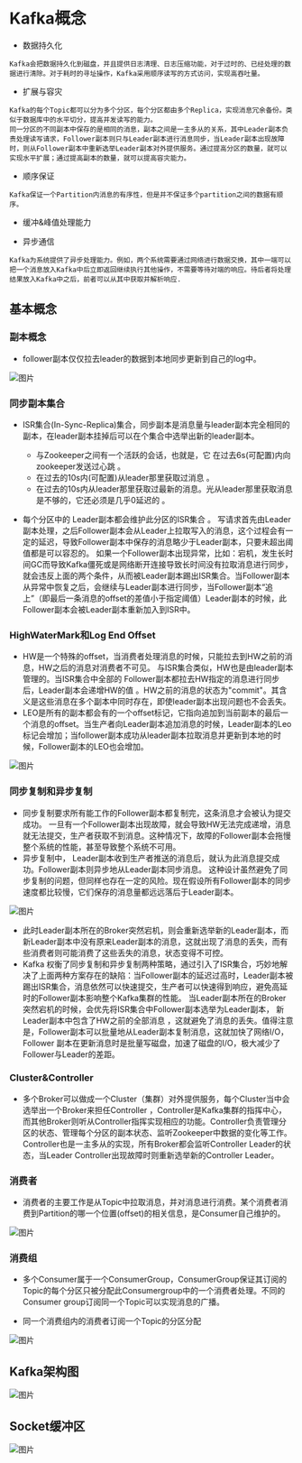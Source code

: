 # Kafka概念 


* 数据持久化 
```plain
Kafka会把数据持久化到磁盘，并且提供日志清理、日志压缩功能，对于过时的、已经处理的数据进行清除。对于耗时的寻址操作，Kafka采用顺序读写的方式访问，实现高吞吐量。 
```

* 扩展与容灾 
```plain
Kafka的每个Topic都可以分为多个分区，每个分区都由多个Replica，实现消息冗余备份。类似于数据库中的水平切分，提高并发读写的能力。 
同一分区的不同副本中保存的是相同的消息，副本之间是一主多从的关系，其中Leader副本负责处理读写请求，Follower副本则只与Leader副本进行消息同步，当Leader副本出现故障时，则从Follower副本中重新选举Leader副本对外提供服务。通过提高分区的数量，就可以实现水平扩展；通过提高副本的数量，就可以提高容灾能力。 
```

* 顺序保证 
```plain
Kafka保证一个Partition内消息的有序性，但是并不保证多个partition之间的数据有顺序。 
```
* 缓冲&峰值处理能力 

* 异步通信 
```arduino
Kafka为系统提供了异步处理能力。例如，两个系统需要通过网络进行数据交换，其中一端可以把一个消息放入Kafka中后立即返回继续执行其他操作，不需要等待对端的响应。待后者将处理结果放入Kafka中之后，前者可以从其中获取并解析响应. 
```
## 基本概念 

### 副本概念 


* follower副本仅仅拉去leader的数据到本地同步更新到自己的log中。 

![图片](https://uploader.shimo.im/f/CEvsKJCtcKtDil40.png!thumbnail)

### 同步副本集合 


* ISR集合(In-Sync-Replica)集合，同步副本是消息量与leader副本完全相同的副本，在leader副本挂掉后可以在个集合中选举出新的leader副本。 

    * 与Zookeeper之间有一个活跃的会话，也就是，它 在过去6s(可配置)内向zookeeper发送过心跳 。 
    * 在过去的10s内(可配置)从leader那里获取过消息 。 
    * 在过去的10s内从leader那里获取过最新的消息。光从leader那里获取消息是不够的，它还必须是几乎0延迟的 。 

* 每个分区中的 Leader副本都会维护此分区的ISR集合 。 写请求首先由Leader副本处理，之后Follower副本会从Leader上拉取写入的消息，这个过程会有一定的延迟，导致Follower副本中保存的消息略少于Leader副本，只要未超出阈值都是可以容忍的。 如果一个Follower副本出现异常，比如：宕机，发生长时间GC而导致Kafka僵死或是网络断开连接导致长时间没有拉取消息进行同步，就会违反上面的两个条件，从而被Leader副本踢出ISR集合。当Follower副本从异常中恢复之后，会继续与Leader副本进行同步，当Follower副本“追上”（即最后一条消息的offset的差值小于指定阈值）Leader副本的时候，此Follower副本会被Leader副本重新加入到ISR中。 
### HighWaterMark和Log End Offset 


* HW是一个特殊的offset，当消费者处理消息的时候，只能拉去到HW之前的消息，HW之后的消息对消费者不可见。 与ISR集合类似，HW也是由leader副本管理的。当ISR集合中全部的 Follower副本都拉去HW指定的消息进行同步后，Leader副本会递增HW的值 。HW之前的消息的状态为"commit"。其含义是这些消息在多个副本中同时存在，即使leader副本出现问题也不会丢失。 
* LEO是所有的副本都会有的一个offset标记，它指向追加到当前副本的最后一个消息的offset。当生产者向Leader副本追加消息的时候，Leader副本的Leo标记会增加；当follower副本成功从leader副本拉取消息并更新到本地的时候，Follower副本的LEO也会增加。 

![图片](https://uploader.shimo.im/f/FSj4cbw9XJ6DLwlL.png!thumbnail)

### 同步复制和异步复制 


* 同步复制要求所有能工作的Follower副本都复制完，这条消息才会被认为提交成功。 一旦有一个Follower副本出现故障，就会导致HW无法完成递增，消息就无法提交，生产者获取不到消息。这种情况下，故障的Follower副本会拖慢整个系统的性能，甚至导致整个系统不可用。 
* 异步复制中， Leader副本收到生产者推送的消息后，就认为此消息提交成功。Follower副本则异步地从Leader副本同步消息。 这种设计虽然避免了同步复制的问题，但同样也存在一定的风险。现在假设所有Follower副本的同步速度都比较慢，它们保存的消息量都远远落后于Leader副本。 

![图片](https://uploader.shimo.im/f/P9gr1fmvGvEBiXM1.png!thumbnail)


* 此时Leader副本所在的Broker突然宕机，则会重新选举新的Leader副本，而新Leader副本中没有原来Leader副本的消息，这就出现了消息的丢失，而有些消费者则可能消费了这些丢失的消息，状态变得不可控。 
* Kafka 权衡了同步复制和异步复制两种策略，通过引入了ISR集合，巧妙地解决了上面两种方案存在的缺陷：当Follower副本的延迟过高时，Leader副本被踢出ISR集合，消息依然可以快速提交，生产者可以快速得到响应，避免高延时的Follower副本影响整个Kafka集群的性能。 当Leader副本所在的Broker突然宕机的时候，会优先将ISR集合中Follower副本选举为Leader副本， 新Leader副本中包含了HW之前的全部消息 ，这就避免了消息的丢失。值得注意是，Follower副本可以批量地从Leader副本复制消息，这就加快了网络I/O，Follower 副本在更新消息时是批量写磁盘，加速了磁盘的I/O，极大减少了Follower与Leader的差距。 

### Cluster&Controller 


* 多个Broker可以做成一个Cluster（集群）对外提供服务，每个Cluster当中会 选举出一个Broker来担任Controller ，Controller是Kafka集群的指挥中心，而其他Broker则听从Controller指挥实现相应的功能。Controller负责管理分区的状态、管理每个分区的副本状态、监听Zookeeper中数据的变化等工作。Controller也是一主多从的实现，所有Broker都会监听Controller Leader的状态，当Leader Controller出现故障时则重新选举新的Controller Leader。 
### 消费者 


* 消费者的主要工作是从Topic中拉取消息，并对消息进行消费。某个消费者消费到Partition的哪一个位置(offset)的相关信息，是Consumer自己维护的。 

![图片](https://uploader.shimo.im/f/Cohcy7kOiu7mXwG9.png!thumbnail)

### 消费组 


* 多个Consumer属于一个ConsumerGroup，ConsumerGroup保证其订阅的Topic的每个分区只被分配此Consumergroup中的一个消费者处理。不同的Consumer group订阅同一个Topic可以实现消息的广播。 

* 同一个消费组内的消费者订阅一个Topic的分区分配 

![图片](https://uploader.shimo.im/f/eXvh4t0UWRcmRIyj.png!thumbnail)

## Kafka架构图 

![图片](https://uploader.shimo.im/f/pq14JsAKQmCjScSf.png!thumbnail)

## Socket缓冲区 

![图片](https://uploader.shimo.im/f/0LcqB9TlDlJaua2D.png!thumbnail)

